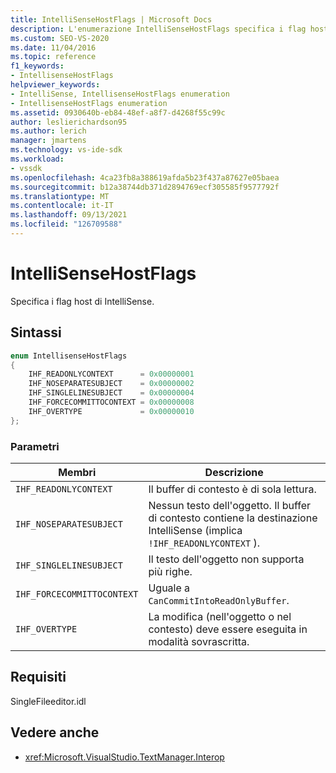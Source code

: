 ```yaml
---
title: IntelliSenseHostFlags | Microsoft Docs
description: L'enumerazione IntelliSenseHostFlags specifica i flag host IntelliSense. Questo articolo descrive i valori di enumerazione.
ms.custom: SEO-VS-2020
ms.date: 11/04/2016
ms.topic: reference
f1_keywords:
- IntellisenseHostFlags
helpviewer_keywords:
- IntelliSense, IntellisenseHostFlags enumeration
- IntellisenseHostFlags enumeration
ms.assetid: 0930640b-eb84-48ef-a8f7-d4268f55c99c
author: leslierichardson95
ms.author: lerich
manager: jmartens
ms.technology: vs-ide-sdk
ms.workload:
- vssdk
ms.openlocfilehash: 4ca23fb8a388619afda5b23f437a87627e05baea
ms.sourcegitcommit: b12a38744db371d2894769ecf305585f9577792f
ms.translationtype: MT
ms.contentlocale: it-IT
ms.lasthandoff: 09/13/2021
ms.locfileid: "126709588"
---
```

# <a name="intellisensehostflags"></a>IntelliSenseHostFlags
Specifica i flag host di IntelliSense.

## <a name="syntax"></a>Sintassi

```cpp
enum IntellisenseHostFlags
{
    IHF_READONLYCONTEXT      = 0x00000001
    IHF_NOSEPARATESUBJECT    = 0x00000002
    IHF_SINGLELINESUBJECT    = 0x00000004
    IHF_FORCECOMMITTOCONTEXT = 0x00000008
    IHF_OVERTYPE             = 0x00000010
};
```

### <a name="parameters"></a>Parametri

|Membri|Descrizione|
|-------------|-----------------|
|`IHF_READONLYCONTEXT`|Il buffer di contesto è di sola lettura.|
|`IHF_NOSEPARATESUBJECT`|Nessun testo dell'oggetto. Il buffer di contesto contiene la destinazione IntelliSense (implica `!IHF_READONLYCONTEXT` ).|
|`IHF_SINGLELINESUBJECT`|Il testo dell'oggetto non supporta più righe.|
|`IHF_FORCECOMMITTOCONTEXT`|Uguale a `CanCommitIntoReadOnlyBuffer`.|
|`IHF_OVERTYPE`|La modifica (nell'oggetto o nel contesto) deve essere eseguita in modalità sovrascritta.|

## <a name="requirements"></a>Requisiti
 SingleFileeditor.idl

## <a name="see-also"></a>Vedere anche
- <xref:Microsoft.VisualStudio.TextManager.Interop>
